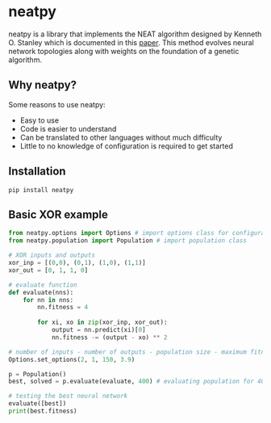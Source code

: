 # neatpy
neatpy is a library that implements the NEAT algorithm designed by Kenneth O. Stanley which is documented in this [paper](http://nn.cs.utexas.edu/downloads/papers/stanley.ec02.pdf). This method evolves neural network topologies along with weights on the foundation of a genetic algorithm.

## Why neatpy?
Some reasons to use neatpy:
- Easy to use
- Code is easier to understand
- Can be translated to other languages without much difficulty
- Little to no knowledge of configuration is required to get started
  
## Installation
```
pip install neatpy
```

## Basic XOR example
```python
from neatpy.options import Options # import options class for configuration
from neatpy.population import Population # import population class

# XOR inputs and outputs
xor_inp = [(0,0), (0,1), (1,0), (1,1)]
xor_out = [0, 1, 1, 0]

# evaluate function
def evaluate(nns):
    for nn in nns:
        nn.fitness = 4
    
        for xi, xo in zip(xor_inp, xor_out):
            output = nn.predict(xi)[0]
            nn.fitness -= (output - xo) ** 2

# number of inputs - number of outputs - population size - maximum fitness needed
Options.set_options(2, 1, 150, 3.9)

p = Population()
best, solved = p.evaluate(evaluate, 400) # evaluating population for 400 generations or till maximum fitness is reached

# testing the best neural network
evaluate([best])
print(best.fitness)
```
